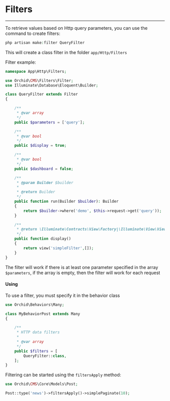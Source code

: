 # Filters
----------

To retrieve values based on Http query parameters, you can use the command to create filters:

```php
php artisan make:filter QueryFilter
```

This will create a class filter in the folder `app/Http/Filters`


Filter example:
```php
namespace App\Http\Filters;

use Orchid\CMS\Filters\Filter;
use Illuminate\Database\Eloquent\Builder;

class QueryFilter extends Filter
{

    /**
     * @var array
     */
    public $parameters = ['query'];

    /**
     * @var bool
     */
    public $display = true;

    /**
     * @var bool
     */
    public $dashboard = false;

    /**
     * @param Builder $builder
     *
     * @return Builder
     */
    public function run(Builder $builder): Builder
    {
        return $builder->where('demo', $this->request->get('query'));
    }

    /**
     * @return \Illuminate\Contracts\View\Factory|\Illuminate\View\View
     */
    public function display()
    {
        return view('simpleFilter',[]);
    }
}
```

The filter will work if there is at least one parameter specified in the array `$parameters`, if the array is empty, then the filter will work for each request

#### Using

To use a filter, you must specify it in the behavior class
```php
use Orchid\Behaviors\Many;

class MyBehaviorPost extends Many
{

    /**
     * HTTP data filters
     *
     * @var array
     */
    public $filters = [
        QueryFilter::class,
    ];
}
```

Filtering can be started using the `filtersApply` method:
```php
use Orchid\CMS\Core\Models\Post;

Post::type('news')->filtersApply()->simplePaginate(10);
```
